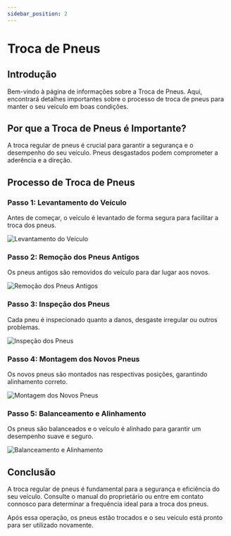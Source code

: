```yaml
---
sidebar_position: 2
---
```

 
# Troca de Pneus
 
## Introdução
 
Bem-vindo à página de informações sobre a Troca de Pneus. Aqui, encontrará detalhes importantes sobre o processo de troca de pneus para manter o seu veículo em boas condições.
 
## Por que a Troca de Pneus é Importante?
 
A troca regular de pneus é crucial para garantir a segurança e o desempenho do seu veículo. Pneus desgastados podem comprometer a aderência e a direção.
 
## Processo de Troca de Pneus
 
### Passo 1: Levantamento do Veículo
 
Antes de começar, o veículo é levantado de forma segura para facilitar a troca dos pneus.
 
![Levantamento do Veículo](placeholder_image1.jpg)
 
### Passo 2: Remoção dos Pneus Antigos
 
Os pneus antigos são removidos do veículo para dar lugar aos novos.
 
![Remoção dos Pneus Antigos](placeholder_image2.jpg)
 
### Passo 3: Inspeção dos Pneus
 
Cada pneu é inspecionado quanto a danos, desgaste irregular ou outros problemas.
 
![Inspeção dos Pneus](placeholder_image3.jpg)
 
### Passo 4: Montagem dos Novos Pneus
 
Os novos pneus são montados nas respectivas posições, garantindo alinhamento correto.
 
![Montagem dos Novos Pneus](placeholder_image4.jpg)
 
### Passo 5: Balanceamento e Alinhamento
 
Os pneus são balanceados e o veículo é alinhado para garantir um desempenho suave e seguro.
 
![Balanceamento e Alinhamento](placeholder_image5.jpg)
 
## Conclusão
 
A troca regular de pneus é fundamental para a segurança e eficiência do seu veículo. Consulte o manual do proprietário ou entre em contato connosco para determinar a frequência ideal para a troca dos pneus.
 
 Após essa operação, os pneus estão trocados e o seu veículo está pronto para ser utilizado novamente.
